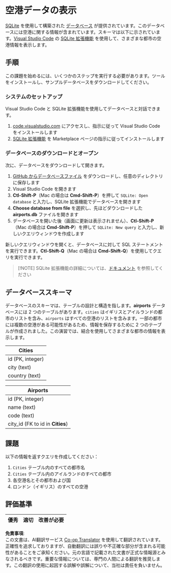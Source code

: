 <!--
CO_OP_TRANSLATOR_METADATA:
{
  "original_hash": "2f2d7693f28e4b2675f275e489dc5aac",
  "translation_date": "2025-08-24T12:03:10+00:00",
  "source_file": "2-Working-With-Data/05-relational-databases/assignment.md",
  "language_code": "ja"
}
-->
# 空港データの表示

[SQLite](https://sqlite.org/index.html) を使用して構築された [データベース](https://raw.githubusercontent.com/Microsoft/Data-Science-For-Beginners/main/2-Working-With-Data/05-relational-databases/airports.db) が提供されています。このデータベースには空港に関する情報が含まれています。スキーマは以下に示されています。[Visual Studio Code](https://code.visualstudio.com?WT.mc_id=academic-77958-bethanycheum) の [SQLite 拡張機能](https://marketplace.visualstudio.com/items?itemName=alexcvzz.vscode-sqlite&WT.mc_id=academic-77958-bethanycheum) を使用して、さまざまな都市の空港情報を表示します。

## 手順

この課題を始めるには、いくつかのステップを実行する必要があります。ツールをインストールし、サンプルデータベースをダウンロードしてください。

### システムのセットアップ

Visual Studio Code と SQLite 拡張機能を使用してデータベースと対話できます。

1. [code.visualstudio.com](https://code.visualstudio.com?WT.mc_id=academic-77958-bethanycheum) にアクセスし、指示に従って Visual Studio Code をインストールします
1. [SQLite 拡張機能](https://marketplace.visualstudio.com/items?itemName=alexcvzz.vscode-sqlite&WT.mc_id=academic-77958-bethanycheum) を Marketplace ページの指示に従ってインストールします

### データベースのダウンロードとオープン

次に、データベースをダウンロードして開きます。

1. [GitHub からデータベースファイル](https://raw.githubusercontent.com/Microsoft/Data-Science-For-Beginners/main/2-Working-With-Data/05-relational-databases/airports.db) をダウンロードし、任意のディレクトリに保存します
1. Visual Studio Code を開きます
1. **Ctl-Shift-P**（Mac の場合は **Cmd-Shift-P**）を押して `SQLite: Open database` と入力し、SQLite 拡張機能でデータベースを開きます
1. **Choose database from file** を選択し、先ほどダウンロードした **airports.db** ファイルを開きます
1. データベースを開いた後（画面に更新は表示されません）、**Ctl-Shift-P**（Mac の場合は **Cmd-Shift-P**）を押して `SQLite: New query` と入力し、新しいクエリウィンドウを作成します

新しいクエリウィンドウを開くと、データベースに対して SQL ステートメントを実行できます。**Ctl-Shift-Q**（Mac の場合は **Cmd-Shift-Q**）を使用してクエリを実行できます。

> [!NOTE] SQLite 拡張機能の詳細については、[ドキュメント](https://marketplace.visualstudio.com/items?itemName=alexcvzz.vscode-sqlite&WT.mc_id=academic-77958-bethanycheum) を参照してください

## データベーススキーマ

データベースのスキーマは、テーブルの設計と構造を指します。**airports** データベースには 2 つのテーブルがあります。`cities` はイギリスとアイルランドの都市のリストを含み、`airports` はすべての空港のリストを含みます。一部の都市には複数の空港がある可能性があるため、情報を保存するために 2 つのテーブルが作成されました。この演習では、結合を使用してさまざまな都市の情報を表示します。

| Cities           |
| ---------------- |
| id (PK, integer) |
| city (text)      |
| country (text)   |

| Airports                         |
| -------------------------------- |
| id (PK, integer)                 |
| name (text)                      |
| code (text)                      |
| city_id (FK to id in **Cities**) |

## 課題

以下の情報を返すクエリを作成してください：

1. `Cities` テーブル内のすべての都市名
1. `Cities` テーブル内のアイルランドのすべての都市
1. 各空港名とその都市および国
1. ロンドン（イギリス）のすべての空港

## 評価基準

| 優秀 | 適切 | 改善が必要 |
| ---- | ---- | ---------- |

**免責事項**:  
この文書は、AI翻訳サービス [Co-op Translator](https://github.com/Azure/co-op-translator) を使用して翻訳されています。正確性を追求しておりますが、自動翻訳には誤りや不正確な部分が含まれる可能性があることをご承知ください。元の言語で記載された文書が正式な情報源とみなされるべきです。重要な情報については、専門の人間による翻訳を推奨します。この翻訳の使用に起因する誤解や誤解について、当社は責任を負いません。